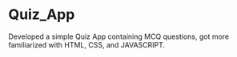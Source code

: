 # Quiz_App
Developed a simple Quiz App containing MCQ questions, got more familiarized with HTML, CSS, and JAVASCRIPT. 
